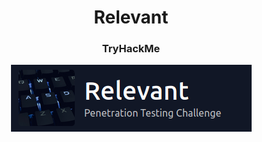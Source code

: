 <h1 align="center">Relevant</h1>
<h3 align="center">TryHackMe</h3>
<p align="center" width="100%">
  <img src="logo.png" alt="logo"/>
</p>
